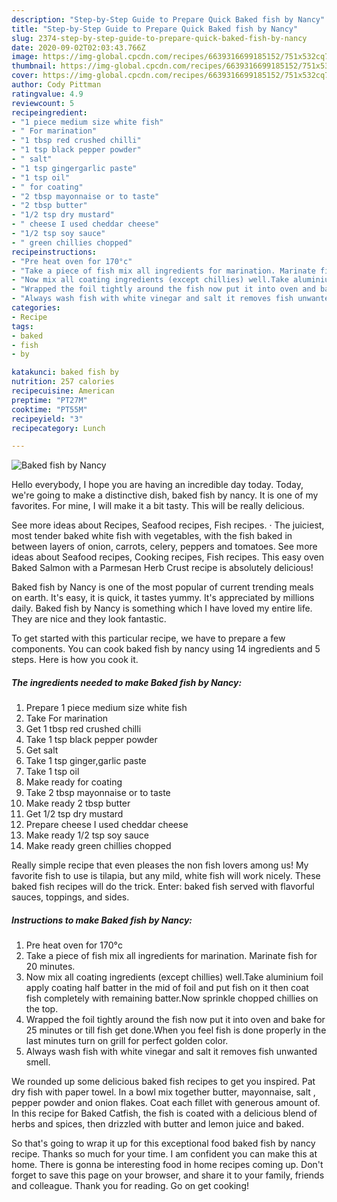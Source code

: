 ```yaml
---
description: "Step-by-Step Guide to Prepare Quick Baked fish by Nancy"
title: "Step-by-Step Guide to Prepare Quick Baked fish by Nancy"
slug: 2374-step-by-step-guide-to-prepare-quick-baked-fish-by-nancy
date: 2020-09-02T02:03:43.766Z
image: https://img-global.cpcdn.com/recipes/6639316699185152/751x532cq70/baked-fish-by-nancy-recipe-main-photo.jpg
thumbnail: https://img-global.cpcdn.com/recipes/6639316699185152/751x532cq70/baked-fish-by-nancy-recipe-main-photo.jpg
cover: https://img-global.cpcdn.com/recipes/6639316699185152/751x532cq70/baked-fish-by-nancy-recipe-main-photo.jpg
author: Cody Pittman
ratingvalue: 4.9
reviewcount: 5
recipeingredient:
- "1 piece medium size white fish"
- " For marination"
- "1 tbsp red crushed chilli"
- "1 tsp black pepper powder"
- " salt"
- "1 tsp gingergarlic paste"
- "1 tsp oil"
- " for coating"
- "2 tbsp mayonnaise or to taste"
- "2 tbsp butter"
- "1/2 tsp dry mustard"
- " cheese I used cheddar cheese"
- "1/2 tsp soy sauce"
- " green chillies chopped"
recipeinstructions:
- "Pre heat oven for 170°c"
- "Take a piece of fish mix all ingredients for marination. Marinate fish for 20 minutes."
- "Now mix all coating ingredients (except chillies) well.Take aluminium foil apply coating half batter in the mid of foil and put fish on it then coat fish completely with remaining batter.Now sprinkle chopped chillies on the top."
- "Wrapped the foil tightly around the fish now put it into oven and bake for 25 minutes or till fish get done.When you feel fish is done properly in the last minutes turn on grill for perfect golden color."
- "Always wash fish with white vinegar and salt it removes fish unwanted smell."
categories:
- Recipe
tags:
- baked
- fish
- by

katakunci: baked fish by 
nutrition: 257 calories
recipecuisine: American
preptime: "PT27M"
cooktime: "PT55M"
recipeyield: "3"
recipecategory: Lunch

---
```



![Baked fish by Nancy](https://img-global.cpcdn.com/recipes/6639316699185152/751x532cq70/baked-fish-by-nancy-recipe-main-photo.jpg)

Hello everybody, I hope you are having an incredible day today. Today, we're going to make a distinctive dish, baked fish by nancy. It is one of my favorites. For mine, I will make it a bit tasty. This will be really delicious.

See more ideas about Recipes, Seafood recipes, Fish recipes. · The juiciest, most tender baked white fish with vegetables, with the fish baked in between layers of onion, carrots, celery, peppers and tomatoes. See more ideas about Seafood recipes, Cooking recipes, Fish recipes. This easy oven Baked Salmon with a Parmesan Herb Crust recipe is absolutely delicious!

Baked fish by Nancy is one of the most popular of current trending meals on earth. It's easy, it is quick, it tastes yummy. It's appreciated by millions daily. Baked fish by Nancy is something which I have loved my entire life. They are nice and they look fantastic.


To get started with this particular recipe, we have to prepare a few components. You can cook baked fish by nancy using 14 ingredients and 5 steps. Here is how you cook it.

<!--inarticleads1-->

##### The ingredients needed to make Baked fish by Nancy:

1. Prepare 1 piece medium size white fish
1. Take  For marination
1. Get 1 tbsp red crushed chilli
1. Take 1 tsp black pepper powder
1. Get  salt
1. Take 1 tsp ginger,garlic paste
1. Take 1 tsp oil
1. Make ready  for coating
1. Take 2 tbsp mayonnaise or to taste
1. Make ready 2 tbsp butter
1. Get 1/2 tsp dry mustard
1. Prepare  cheese I used cheddar cheese
1. Make ready 1/2 tsp soy sauce
1. Make ready  green chillies chopped


Really simple recipe that even pleases the non fish lovers among us! My favorite fish to use is tilapia, but any mild, white fish will work nicely. These baked fish recipes will do the trick. Enter: baked fish served with flavorful sauces, toppings, and sides. 

<!--inarticleads2-->

##### Instructions to make Baked fish by Nancy:

1. Pre heat oven for 170°c
1. Take a piece of fish mix all ingredients for marination. Marinate fish for 20 minutes.
1. Now mix all coating ingredients (except chillies) well.Take aluminium foil apply coating half batter in the mid of foil and put fish on it then coat fish completely with remaining batter.Now sprinkle chopped chillies on the top.
1. Wrapped the foil tightly around the fish now put it into oven and bake for 25 minutes or till fish get done.When you feel fish is done properly in the last minutes turn on grill for perfect golden color.
1. Always wash fish with white vinegar and salt it removes fish unwanted smell.


We rounded up some delicious baked fish recipes to get you inspired. Pat dry fish with paper towel. In a bowl mix together butter, mayonnaise, salt , pepper powder and onion flakes. Coat each fillet with generous amount of. In this recipe for Baked Catfish, the fish is coated with a delicious blend of herbs and spices, then drizzled with butter and lemon juice and baked. 

So that's going to wrap it up for this exceptional food baked fish by nancy recipe. Thanks so much for your time. I am confident you can make this at home. There is gonna be interesting food in home recipes coming up. Don't forget to save this page on your browser, and share it to your family, friends and colleague. Thank you for reading. Go on get cooking!

